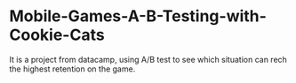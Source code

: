 # Mobile-Games-A-B-Testing-with-Cookie-Cats
It is a project from datacamp, using A/B test to see which situation can rech the highest retention on the game.
